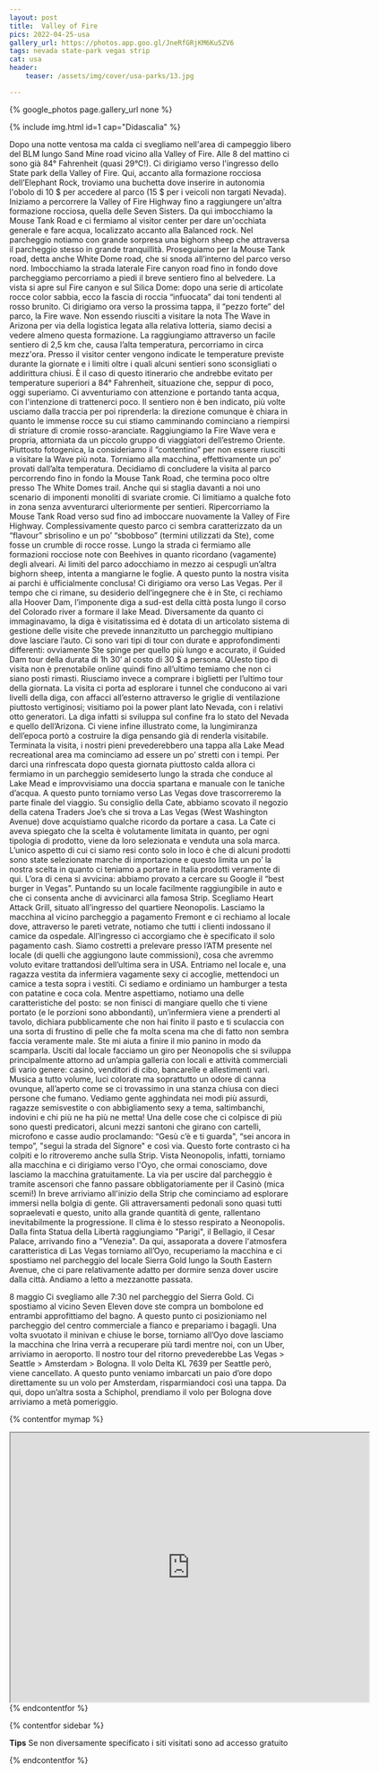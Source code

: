 ```yaml
---
layout: post
title:  Valley of Fire
pics: 2022-04-25-usa
gallery_url: https://photos.app.goo.gl/JneRfGRjKM6Ku5ZV6
tags: nevada state-park vegas strip
cat: usa
header:
    teaser: /assets/img/cover/usa-parks/13.jpg

---
```


{% google_photos page.gallery_url none %}

{% include img.html id=1 cap="Didascalia" %}

Dopo una notte ventosa ma calda ci svegliamo nell'area di campeggio libero del BLM lungo Sand Mine road vicino alla Valley of Fire. Alle 8 del mattino ci sono già 84° Fahrenheit (quasi 29°C!). Ci dirigiamo verso l'ingresso dello State park della Valley of Fire. Qui, accanto alla formazione rocciosa dell’Elephant Rock, troviamo una buchetta dove inserire in autonomia l'obolo di 10 $ per accedere al parco (15 $ per i veicoli non targati Nevada). Iniziamo a percorrere la Valley of Fire Highway fino a raggiungere un'altra formazione rocciosa, quella delle Seven Sisters. Da qui imbocchiamo la Mouse Tank Road e ci fermiamo al visitor center per dare un'occhiata generale e fare acqua, localizzato accanto alla Balanced rock. Nel parcheggio notiamo con grande sorpresa una bighorn sheep che attraversa il parcheggio stesso in grande tranquillità. Proseguiamo per la Mouse Tank road, detta anche White Dome road, che si snoda all’interno del parco verso nord. Imbocchiamo la strada laterale Fire canyon road fino in fondo dove parcheggiamo percorriamo a piedi il breve sentiero fino al belvedere. La vista si apre sul Fire canyon e sul Silica Dome: dopo una serie di articolate rocce color sabbia, ecco la fascia di roccia “infuocata” dai toni tendenti al rosso brunito. Ci dirigiamo ora verso la prossima tappa, il “pezzo forte” del parco, la Fire wave. Non essendo riusciti a visitare la nota The Wave in Arizona per via della logistica legata alla relativa lotteria, siamo decisi a vedere almeno questa formazione. La raggiungiamo attraverso un facile sentiero di 2,5 km che, causa l’alta temperatura, percorriamo in circa mezz'ora. Presso il visitor center vengono indicate le temperature previste durante la giornate e i limiti oltre i quali alcuni sentieri sono sconsigliati o addirittura chiusi. È il caso di questo itinerario che andrebbe evitato per temperature superiori a 84° Fahrenheit, situazione che, seppur di poco, oggi superiamo. Ci avventuriamo con attenzione e portando tanta acqua, con l'intenzione di trattenerci poco. Il sentiero non è ben indicato, più volte usciamo dalla traccia per poi riprenderla: la direzione comunque è chiara in quanto le immense rocce su cui stiamo camminando cominciano a riempirsi di striature di cromie rosso-aranciate. Raggiungiamo la Fire Wave vera e propria, attorniata da un piccolo gruppo di viaggiatori dell’estremo Oriente. Piuttosto fotogenica, la consideriamo il “contentino” per non essere riusciti a visitare la Wave più nota. Torniamo alla macchina, effettivamente un po’ provati dall’alta temperatura. Decidiamo di concludere la visita al parco percorrendo fino in fondo la Mouse Tank Road, che termina poco oltre presso The White Domes trail. Anche qui si staglia davanti a noi uno scenario di imponenti monoliti di svariate cromie. Ci limitiamo a qualche foto in zona senza avventurarci ulteriormente per sentieri. Ripercorriamo la Mouse Tank Road verso sud fino ad imboccare nuovamente la Valley of Fire Highway. Complessivamente questo parco ci sembra caratterizzato da un “flavour” sbrisolino e un po’ “sbobboso” (termini utilizzati da Ste), come fosse un crumble di rocce rosse. Lungo la strada ci fermiamo alle formazioni rocciose note con Beehives in quanto ricordano (vagamente) degli alveari. Ai limiti del parco adocchiamo in mezzo ai cespugli un’altra bighorn sheep, intenta a mangiarne le foglie.
A questo punto la nostra visita ai parchi è ufficialmente conclusa! Ci dirigiamo ora verso Las Vegas. Per il tempo che ci rimane, su desiderio dell’ingegnere che è in Ste, ci rechiamo alla Hoover Dam, l’imponente diga a sud-est della città posta lungo il corso del Colorado river a formare il lake Mead. Diversamente da quanto ci immaginavamo, la diga è visitatissima ed è dotata di un articolato sistema di gestione delle visite che prevede innanzitutto un parcheggio multipiano dove lasciare l’auto. Ci sono vari tipi di tour con durate e approfondimenti differenti: ovviamente Ste spinge per quello più lungo e accurato, il Guided Dam tour della durata di 1h 30’ al costo di 30 $ a persona. QUesto tipo di visita non è prenotabile online quindi fino all’ultimo temiamo che non ci siano posti rimasti. Riusciamo invece a comprare i biglietti per l’ultimo tour della giornata. La visita ci porta ad esplorare i tunnel che conducono ai vari livelli della diga, con affacci all’esterno attraverso le griglie di ventilazione piuttosto vertiginosi; visitiamo poi la power plant lato Nevada, con i relativi otto generatori. La diga infatti si sviluppa sul confine fra lo stato del Nevada e quello dell’Arizona. Ci viene infine illustrato come, la lungimiranza dell’epoca portò a costruire la diga pensando già di renderla visitabile. Terminata la visita, i nostri pieni prevederebbero una tappa alla Lake Mead recreational area ma cominciamo ad essere un po’ stretti con i tempi. Per darci una rinfrescata dopo questa giornata piuttosto calda allora ci fermiamo in un parcheggio semideserto lungo la strada che conduce al Lake Mead e improvvisiamo una doccia spartana e manuale con le taniche d’acqua.
A questo punto torniamo verso Las Vegas dove trascorreremo la parte finale del viaggio. Su consiglio della Cate, abbiamo scovato il negozio della catena Traders Joe’s che si trova a Las Vegas (West Washington Avenue) dove acquistiamo qualche ricordo da portare a casa. La Cate ci aveva spiegato che la scelta è volutamente limitata in quanto, per ogni tipologia di prodotto, viene da loro selezionata e venduta una sola marca. L’unico aspetto di cui ci siamo resi conto solo in loco è che di alcuni prodotti sono state selezionate marche di importazione e questo limita un po’ la nostra scelta in quanto ci teniamo a portare in Italia prodotti veramente di qui.
L’ora di cena si avvicina: abbiamo provato a cercare su Google il “best burger in Vegas”. Puntando su un locale facilmente raggiungibile in auto e che ci consenta anche di avvicinarci alla famosa Strip. Scegliamo Heart Attack Grill, situato all’ingresso del quartiere Neonopolis. Lasciamo la macchina al vicino parcheggio a pagamento Fremont e ci rechiamo al locale dove, attraverso le pareti vetrate, notiamo che tutti i clienti indossano il camice da ospedale. All’ingresso ci accorgiamo che è specificato il solo pagamento cash. Siamo costretti a prelevare presso l’ATM presente nel locale (di quelli che aggiungono laute commissioni), cosa che avremmo voluto evitare trattandosi dell’ultima sera in USA. Entriamo nel locale e, una ragazza vestita da infermiera vagamente sexy ci accoglie, mettendoci un camice a testa sopra i vestiti. Ci sediamo e ordiniamo un hamburger a testa con patatine e coca cola. Mentre aspettiamo, notiamo una delle caratteristiche del posto: se non finisci di mangiare quello che ti viene portato (e le porzioni sono abbondanti), un’infermiera viene a prenderti al tavolo, dichiara pubblicamente che non hai finito il pasto e ti sculaccia con una sorta di frustino di pelle che fa molta scena ma che di fatto non sembra faccia veramente male. Ste mi aiuta a finire il mio panino in modo da scamparla.
Usciti dal locale facciamo un giro per Neonopolis che si sviluppa principalmente attorno ad un’ampia galleria con locali e attività commerciali di vario genere: casinò, venditori di cibo, bancarelle e allestimenti vari. Musica a tutto volume, luci colorate ma soprattutto un odore di canna ovunque, all’aperto come se ci trovassimo in una stanza chiusa con dieci persone che fumano. Vediamo gente agghindata nei modi più assurdi, ragazze semisvestite o con abbigliamento sexy a tema, saltimbanchi, indovini e chi più ne ha più ne metta! Una delle cose che ci colpisce di più sono questi predicatori, alcuni mezzi santoni che girano con cartelli, microfono e casse audio proclamando: “Gesù c’è e ti guarda", “sei ancora in tempo”, "segui la strada del Signore" e così via. Questo forte contrasto ci ha colpiti e lo ritroveremo anche sulla Strip. Vista Neonopolis, infatti, torniamo alla macchina e ci dirigiamo verso l'Oyo, che ormai conosciamo, dove lasciamo la macchina gratuitamente. La via per uscire dal parcheggio è tramite ascensori che fanno passare obbligatoriamente per il Casinò (mica scemi!) In breve arriviamo all'inizio della Strip che cominciamo ad esplorare immersi nella bolgia di gente. Gli attraversamenti pedonali sono quasi tutti sopraelevati e questo, unito alla grande quantità di gente, rallentano inevitabilmente la progressione. Il clima è lo stesso respirato a Neonopolis. Dalla finta Statua della Libertà raggiungiamo "Parigi", il Bellagio, il Cesar Palace, arrivando fino a "Venezia". Da qui, assaporata a dovere l'atmosfera caratteristica di Las Vegas torniamo all’Oyo, recuperiamo la macchina e ci spostiamo nel parcheggio del locale Sierra Gold lungo la South Eastern Avenue, che ci pare relativamente adatto per dormire senza dover uscire dalla città. Andiamo a letto a mezzanotte passata.

8 maggio
Ci svegliamo alle 7:30 nel parcheggio del Sierra Gold. Ci spostiamo al vicino Seven Eleven dove ste compra un bombolone ed entrambi approfittiamo del bagno. A questo punto ci posizioniamo nel parcheggio del centro commerciale a fianco e prepariamo i bagagli. Una volta svuotato il minivan e chiuse le borse, torniamo all’Oyo dove lasciamo la macchina che Irina verrà a recuperare più tardi mentre noi, con un Uber, arriviamo in aeroporto. Il nostro tour del ritorno prevederebbe Las Vegas > Seattle > Amsterdam > Bologna. Il volo Delta KL 7639 per Seattle però, viene cancellato. A questo punto veniamo imbarcati un paio d’ore dopo direttamente su un volo per Amsterdam, risparmiandoci così una tappa. Da qui, dopo un’altra sosta a Schiphol, prendiamo il volo per Bologna dove arriviamo a metà pomeriggio.

{% contentfor mymap %}
<iframe src="https://www.google.com/maps/d/embed?mid=1VTnCrdCki2DerHc9MJAfa5tsPHGLVeU&ehbc=2E312F" width="640" height="480"></iframe>
{% endcontentfor %}

{% contentfor sidebar %}

**Tips**
Se non diversamente specificato i siti visitati sono ad accesso gratuito

{% endcontentfor %}